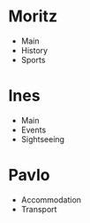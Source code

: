 # Moritz
- Main
- History
- Sports

# Ines
- Main
- Events
- Sightseeing

# Pavlo
- Accommodation
- Transport
